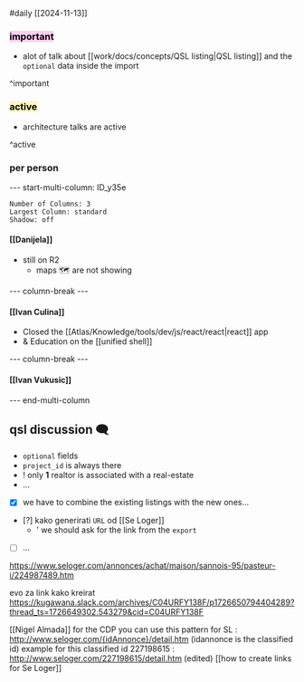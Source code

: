 #daily
[[2024-11-13]]

### <mark style="background: #FFB8EBA6;">important</mark>
- alot of talk about [[work/docs/concepts/QSL listing|QSL listing]] and the `optional` data inside the import

^important

### <mark style="background: #FFF3A3A6;">active</mark>
- architecture talks are active

^active
### per person

--- start-multi-column: ID_y35e
```column-settings
Number of Columns: 3
Largest Column: standard
Shadow: off 
```

#### [[Danijela]]
- still on R2
	- maps 🗺 are not showing

--- column-break ---

#### [[Ivan Culina]]

- Closed the [[Atlas/Knowledge/tools/dev/js/react/react|react]] app
- & Education on the [[unified shell]]

--- column-break ---

#### [[Ivan Vukusic]]


--- end-multi-column

## qsl discussion 🗨

- `optional` fields
- `project_id` is always there
- ! only **1** realtor is associated with a real-estate
- ...

- [x] we have to combine the existing listings with the new ones...

- [?] kako generirati `URL` od [[Se Loger]]
	- ' we should ask for the link from the `export`
- [ ] ...

https://www.seloger.com/annonces/achat/maison/sannois-95/pasteur-i/224987489.htm

evo za link kako kreirat https://kugawana.slack.com/archives/C04URFY138F/p1726650794404289?thread_ts=1726649302.543279&cid=C04URFY138F

[[Nigel Almada]]
for the CDP you can use this pattern for SL  : http://www.seloger.com/{idAnnonce}/detail.htm (idannonce is the classified id)
example for this classified id 227198615 : http://www.seloger.com/227198615/detail.htm (edited) 
[[how to create links for Se Loger]]
